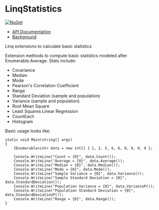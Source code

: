 LinqStatistics
==============

[![NuGet](https://img.shields.io/nuget/dt/chia-dotnet)](https://www.nuget.org/packages/LinqStatistics/)

- [API Documentation](https://dkackman.github.io/LinqStatistics/)
- [Background](http://www.codeproject.com/Articles/42492/Using-LINQ-to-Calculate-Basic-Statistics)

Linq extensions to calculate basic statistics

Extension methods to compute basic statistics modeled after Enumerable.Average. Stats include:

- Covariance
- Median
- Mode
- Pearson's Correlation Coefficient
- Range
- Standard Deviation (sample and population)
- Variance (sample and population)
- Root Mean Square
- Least Squares Linear Regression
- CountEach
- Histogram

Basic usage looks like:

    static void Main(string[] args)
    {
        IEnumerable<int> data = new int[] { 1, 2, 5, 6, 6, 8, 9, 9, 9 };

        Console.WriteLine("Count = {0}", data.Count());
        Console.WriteLine("Average = {0}", data.Average());
        Console.WriteLine("Median = {0}", data.Median());
        Console.WriteLine("Mode = {0}", data.Mode());
        Console.WriteLine("Sample Variance = {0}", data.Variance());
        Console.WriteLine("Sample Standard Deviation = {0}", data.StandardDeviation());
        Console.WriteLine("Population Variance = {0}", data.VarianceP());
        Console.WriteLine("Population Standard Deviation = {0}", data.StandardDeviationP());
        Console.WriteLine("Range = {0}", data.Range());
    }

